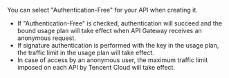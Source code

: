 You can select "Authentication-Free" for your API when creating it.
- If "Authentication-Free" is checked, authentication will succeed and the bound usage plan will take effect when API Gateway receives an anonymous request.
- If signature authentication is performed with the key in the usage plan, the traffic limit in the usage plan will take effect.
- In case of access by an anonymous user, the maximum traffic limit imposed on each API by Tencent Cloud will take effect.

